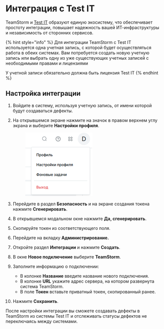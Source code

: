 # Интеграция с Test IT

TeamStorm и [Test IT](https://testit.software/) образуют единую экосистему, что обеспечивает простоту интеграции, повышает надежность вашей ИТ-инфраструктуры и независимость от сторонних сервисов.

{% hint style="info" %}
Для интеграции TeamStorm с Test IT используется одна учетная запись, с которой будет осуществляться работа в обеих системах. Вам потребуется создать новую учетную запись или выбрать одну из уже существующих учетных записей с необходимыми правами и лицензиями

У учетной записи обязательно должна быть лицензия Test IT
{% endhint %}

## Настройка интеграции

1. Войдите в систему, используя учетную запись, от имени которой будут создаваться дефекты.
2.  На открывшемся экране нажмите на значок в правом верхнем углу экрана и выберите **Настройки профиля**.&#x20;

    <figure><img src="../../../.gitbook/assets/изображение (2) (1) (1) (1) (1) (1) (1).png" alt=""><figcaption></figcaption></figure>
3. Перейдите в раздел **Безопасность** и на экране создания токена нажмите **Сгенерировать**.
4. В открывшемся модальном окне нажмите **Да, сгенерировать**.
5. Скопируйте токен из соответствующего поля.
6. Перейдите на вкладку **Администрирование.**
7. Откройте раздел **Интеграции** и нажмите **Создать**.
8. В окне **Новое подключение** выберите **TeamStorm**.
9. Заполните информацию о подключении:
   * В колонке **Название** введите название нового подключения.
   * В колонке **URL** укажите адрес сервера, на котором развернута система TeamStorm.
   * В поле **Токен** вставьте приватный токен, скопированный ранее.
10. Нажмите **Сохранить**.

После настройки интеграции вы сможете создавать дефекты в TeamStorm из системы Test IT и отслеживать статусы дефектов не переключаясь между системами.

